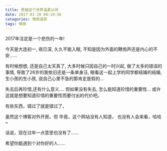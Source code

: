 ```yaml
---
title: 愿被这个世界温柔以待
date: 2017-01-28 00:19:56
categories: 情感语录
tags: 情感
---
```




2017年注定是一个悲伤的一年!

今天是大连初一, 夜已深, 久久不能入眠, 不知是因为外面的鞭炮声还是内心的不安……

<!-- more -->

有时候想想, 还是自己太天真了, 大多时候只因自己的一时兴起, 做了太多的错误的事情, 导致了26岁的我依旧还是一条单身汪, 眼看这一起上学的同学都结婚的结婚,生小孩的生小孩, 说自己心里不急的那肯定是假的...

失去后再珍惜,还有什么意义....  但如果没有失去, 怎么能知道珍惜的重要性... 或许这就是想要知道珍惜的重要性而要付出的代价吧。

有些东西，错过了就是错过了，

虽然这个博客对外开房。但 毕竟，这个网站没有人知道， 也没有人会来看，哈哈~

话说，现在过年一点意思也没有了……

希望你能遇到个对你好的人……